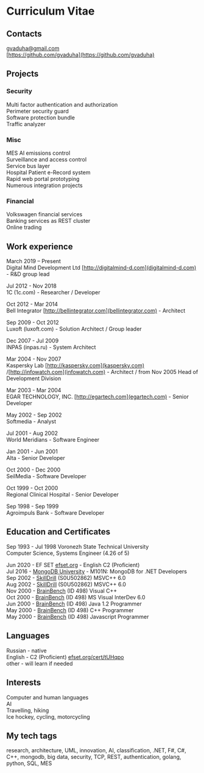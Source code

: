 # Curriculum Vitae

## Contacts
gvaduha@gmail.com  
[https://github.com/gvaduha](https://github.com/gvaduha)  

## Projects

### Security
Multi factor authentication and authorization  
Perimeter security guard  
Software protection bundle  
Traffic analyzer  

### Misc 
MES AI emissions control  
Surveillance and access control  
Service bus layer  
Hospital Patient e-Record system  
Rapid web portal prototyping  
Numerous integration projects  

### Financial
Volkswagen financial services  
Banking services as REST cluster  
Online trading  

## Work experience

March 2019 – Present  
Digital Mind Development Ltd [http://digitalmind-d.com](digitalmind-d.com) - R&D group lead  
  
Jul 2012 - Nov 2018  
1C (1c.com) - Researcher / Developer  
  
Oct 2012 - Mar 2014  
Bell Integrator [http://bellintegrator.com](bellintegrator.com) - Architect  
  
Sep 2009 - Oct 2012  
Luxoft (luxoft.com) - Solution Architect / Group leader  
  
Dec 2007 - Jul 2009  
INPAS (inpas.ru) - System Architect  
  
Mar 2004 - Nov 2007  
Kaspersky Lab [http://kaspersky.com](kaspersky.com) /[http://infowatch.com](infowatch.com) - Architect / from Nov 2005 Head of Development Division  
  
Mar 2003 - Mar 2004  
EGAR TECHNOLOGY, INC. [http://egartech.com](egartech.com) - Senior Developer  
  
May 2002 - Sep 2002  
Softmedia - Analyst  
  
Jul 2001 - Aug 2002  
World Meridians - Software Engineer  
  
Jan 2001 - Jun 2001  
Alta - Senior Developer  
  
Oct 2000 - Dec 2000  
SeilMedia - Software Developer  
  
Oct 1999 - Oct 2000  
Regional Clinical Hospital - Senior Developer  
  
Sep 1998 - Sep 1999  
Agroimpuls Bank - Software Developer  


## Education and Certificates

Sep 1993 - Jul 1998 Voronezh State Technical University  
Computer Science, Systems Engineer (4.26 of 5)  
  
Jun 2020 - EF SET [efset.org](http://egartech.comefset.org/cert/tUHqpo) - English C2 (Proficient)  
Jul 2016 - [MongoDB University](MongoDBCertificate.pdf) - M101N: MongoDB for .NET Developers  
Sep 2002 - [SkillDrill](SkillDrillCertificates.pdf) (S0U502862) MSVC++ 6.0  
Aug 2002 - [SkillDrill](SkillDrillCertificates.pdf) (S0U502862) MSVC++ 6.0  
Nov 2000 - [BrainBench](BrainBenchCertificates.pdf) (ID 498) Visual C++  
Oct 2000 - [BrainBench](BrainBenchCertificates.pdf) (ID 498) MS Visual InterDev 6.0  
Jun 2000 - [BrainBench](BrainBenchCertificates.pdf) (ID 498) Java 1.2 Programmer  
May 2000 - [BrainBench](BrainBenchCertificates.pdf) (ID 498) C++ Programmer  
May 2000 - [BrainBench](BrainBenchCertificates.pdf) (ID 498) Javascript Programmer  


## Languages
Russian - native  
English - C2 (Proficient) [efset.org/cert/tUHqpo](efset.org/cert/tUHqpo)  
other - will learn if needed  

## Interests
Computer and human languages  
AI  
Travelling, hiking  
Ice hockey, cycling, motorcycling  

## My tech tags
research, architecture, UML, innovation, AI, classification, .NET, F#, C#, C++, mongodb, big data, security, TCP, REST, authentication, golang, python, SQL, MES

